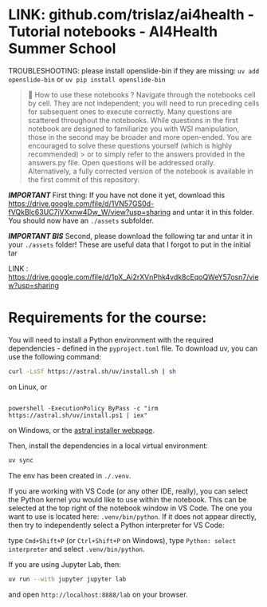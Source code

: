 # LINK: github.com/trislaz/ai4health  - Tutorial notebooks - AI4Health Summer School

TROUBLESHOOTING: please install openslide-bin if they are missing: `uv add openslide-bin` or `uv pip install openslide-bin`
> 👀​ How to use these notebooks ?
> Navigate through the notebooks cell by cell. They are not independent; you will need to run preceding cells for subsequent ones to execute correctly. Many questions are scattered throughout the notebooks.
> While questions in the first notebook are designed to familiarize you with WSI manipulation, those in the second may be broader and more open-ended. You are encouraged to solve these questions yourself (which is highly recommended) > or to simply refer to the answers provided in the answers.py file. Open questions will be addressed orally.
> Alternatively, a fully corrected version of the notebook is available in the first commit of this repository.

**_IMPORTANT_** First thing: If you have not done it yet, download this https://drive.google.com/file/d/1VN57GS0d-fVQkBlc63UC7jVXxnw4Dw_W/view?usp=sharing and untar it in this folder.
You should now have an `./assets` subfolder.

**_IMPORTANT BIS_** Second, please download the following tar and untar it in your `./assets` folder! 
These are useful data that I forgot to put in the initial tar

LINK : https://drive.google.com/file/d/1pX_Ai2rXVnPhk4vdk8cEqoQWeY57osn7/view?usp=sharing 

# Requirements for the course:

You will need to install a Python environment with the required dependencies - defined in the `pyproject.toml` file.
To download uv, you can use the following command:

```bash
curl -LsSf https://astral.sh/uv/install.sh | sh
```

on Linux, or 

```

powershell -ExecutionPolicy ByPass -c "irm https://astral.sh/uv/install.ps1 | iex" 
```
on Windows, or the [astral installer webpage](https://docs.astral.sh/uv/getting-started/installation/#standalone-installer).

Then, install the dependencies in a local virtual environment:

```bash
uv sync
```

The env has been created in `./.venv`.

If you are working with VS Code (or any other IDE, really), you can select the Python kernel you would like to use within the notebook.
This can be selected at the top right of the notebook window in VS Code.
The one you want to use is located here: `.venv/bin/python`.
If it does not appear directly, then try to independently select a Python interpreter for VS Code:

type `Cmd+Shift+P` (or `Ctrl+Shift+P` on Windows), type `Python: select interpreter` and select `.venv/bin/python`.

If you are using Jupyter Lab, then:

```bash
uv run --with jupyter jupyter lab
```

and open `http://localhost:8888/lab` on your browser.
